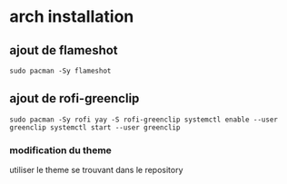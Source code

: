 # arch installation

## ajout de flameshot
`sudo pacman -Sy flameshot`

## ajout de rofi-greenclip
`sudo pacman -Sy rofi
yay -S rofi-greenclip
systemctl enable --user greenclip
systemctl start --user greenclip`

### modification du theme
utiliser le theme se trouvant dans le repository


